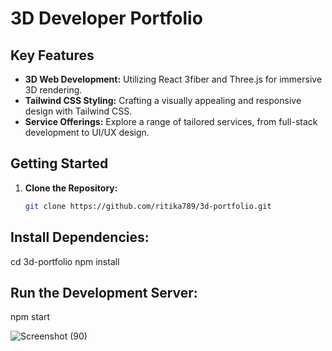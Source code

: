 
# 3D Developer Portfolio

## Key Features

- **3D Web Development:** Utilizing React 3fiber and Three.js for immersive 3D rendering.
- **Tailwind CSS Styling:** Crafting a visually appealing and responsive design with Tailwind CSS.
- **Service Offerings:** Explore a range of tailored services, from full-stack development to UI/UX design.

## Getting Started

1. **Clone the Repository:**
   ```bash
   git clone https://github.com/ritika789/3d-portfolio.git

## Install Dependencies:

cd 3d-portfolio
npm install

## Run the Development Server:

npm start


 ![Screenshot (90)](https://github.com/pratham0709/Portfolio/blob/main/src/assets/images/Screenshot.png)
